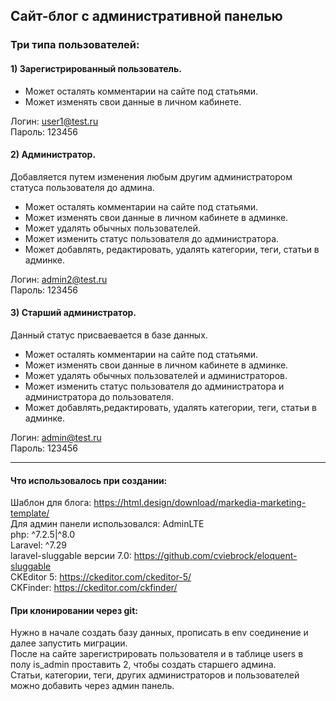## Сайт-блог с административной панелью
### Три типа пользователей:
#### 1) Зарегистрированный пользователь. 
 - Может осталять комментарии на сайте под статьями.
 - Может изменять свои данные в личном кабинете.

 Логин: user1@test.ru <br>
 Пароль: 123456

#### 2) Администратор.
Добавляется путем изменения любым другим администратором статуса пользователя до админа.
 - Может осталять комментарии на сайте под статьями.
 - Может изменять свои данные в личном кабинете в админке.
 - Может удалять обычных пользователей.
 - Может изменить статус пользователя до администратора.
 - Может добавлять, редактировать, удалять категории, теги, статьи в админке.

 Логин: admin2@test.ru <br>
 Пароль: 123456

#### 3) Старший администратор.
Данный статус присваевается в базе данных.
 - Может осталять комментарии на сайте под статьями.
 - Может изменять свои данные в личном кабинете в админке.
 - Может удалять обычных пользователей и администраторов.
 - Может изменить статус пользователя до администратора и администратора до пользователя.
 - Может добавлять,редактировать, удалять категории, теги, статьи в админке.

 Логин: admin@test.ru <br>
 Пароль: 123456

---
#### Что использовалось при создании:
Шаблон для блога: https://html.design/download/markedia-marketing-template/ <br>
Для админ панели использовался: AdminLTE <br>
php: ^7.2.5|^8.0 <br>
Laravel: ^7.29 <br>
laravel-sluggable версии 7.0: https://github.com/cviebrock/eloquent-sluggable <br>
CKEditor 5: https://ckeditor.com/ckeditor-5/ <br>
CKFinder: https://ckeditor.com/ckfinder/ <br>

#### При клонировании через git:
Нужно в начале создать базу данных, прописать в env соединение и далее запустить миграции. <br>
После на сайте зарегистрировать пользователя и в таблице users в полу is_admin проставить 2, чтобы создать старшего админа. <br> 
Статьи, категории, теги, других администраторов и пользователей можно добавить через админ панель. 



